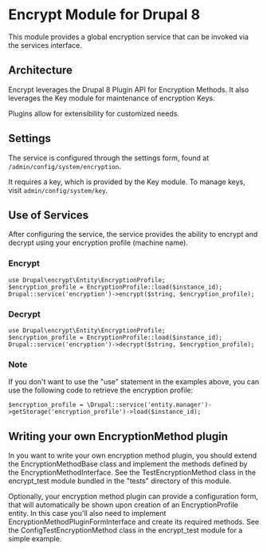 # Encrypt Module for Drupal 8

This module provides a global encryption service that can be invoked via the 
services interface.

## Architecture

Encrypt leverages the Drupal 8 Plugin API for Encryption Methods. It also 
leverages the Key module for maintenance of encryption Keys. 

Plugins allow for extensibility for customized needs. 

## Settings

The service is configured through the settings form, found at 
`/admin/config/system/encryption`.

It requires a key, which is provided by the Key module. To manage keys, visit 
`admin/config/system/key`.

## Use of Services

After configuring the service, the service provides the ability to encrypt and 
decrypt using your encryption profile (machine name).

### Encrypt
```
use Drupal\encrypt\Entity\EncryptionProfile;
$encryption_profile = EncryptionProfile::load($instance_id);
Drupal::service('encryption')->encrypt($string, $encryption_profile);
```

### Decrypt
```
use Drupal\encrypt\Entity\EncryptionProfile;
$encryption_profile = EncryptionProfile::load($instance_id);
Drupal::service('encryption')->decrypt($string, $encryption_profile);
```

### Note
If you don't want to use the "use" statement in the examples above, you can
use the following code to retrieve the encryption profile:

```
$encryption_profile = \Drupal::service('entity.manager')->getStorage('encryption_profile')->load($instance_id);
```

## Writing your own EncryptionMethod plugin

In you want to write your own encryption method plugin, you should extend the
EncryptionMethodBase class and implement the methods defined by the 
EncryptionMethodInterface. See the TestEncryptionMethod class in the 
encrypt_test module bundled in the "tests" directory of this module.

Optionally, your encryption method plugin can provide a configuration form, that
will automatically be shown upon creation of an EncryptionProfile entity.
In this case you'll also need to implement EncryptionMethodPluginFormInterface
and create its required methods. See the ConfigTestEncryptionMethod class in the
encrypt_test module for a simple example.
